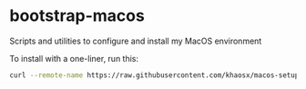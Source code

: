 # bootstrap-macos
Scripts and utilities to configure and install my MacOS environment

To install with a one-liner, run this:

```sh
curl --remote-name https://raw.githubusercontent.com/khaosx/macos-setup/master/post_install.sh && sh post_install.sh 2>&1 | tee ~/install.log
```